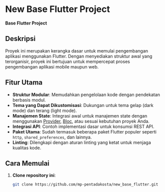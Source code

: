 # New Base Flutter Project

**Base Flutter Project**

## Deskripsi

Proyek ini merupakan kerangka dasar untuk memulai pengembangan aplikasi menggunakan Flutter. Dengan menyediakan struktur awal yang terorganisir, proyek ini bertujuan untuk mempercepat proses pengembangan aplikasi mobile maupun web.

## Fitur Utama

- **Struktur Modular**: Memudahkan pengelolaan kode dengan pendekatan berbasis modul.
- **Tema yang Dapat Dikustomisasi**: Dukungan untuk tema gelap (dark mode) dan terang (light mode).
- **Manajemen State**: Integrasi awal untuk manajemen state dengan menggunakan [Provider](https://pub.dev/packages/provider), [Bloc](https://bloclibrary.dev/), atau sesuai kebutuhan proyek Anda.
- **Integrasi API**: Contoh implementasi dasar untuk konsumsi REST API.
- **Paket Utama**: Sudah termasuk beberapa paket Flutter populer seperti `http`, `shared_preferences`, dan lainnya.
- **Linting**: Dilengkapi dengan aturan linting yang ketat untuk menjaga kualitas kode.

## Cara Memulai

1. **Clone repository ini**:

   ```bash
   git clone https://github.com/mp-pentadakosta/new_base_flutter.git